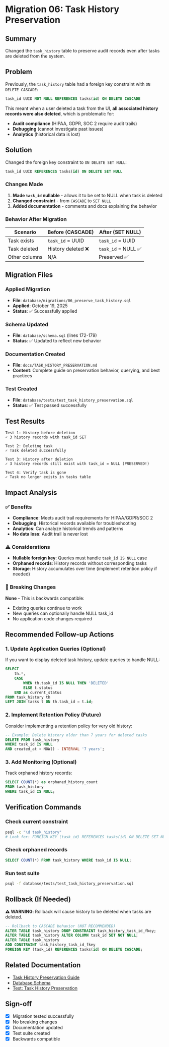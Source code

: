 # Migration 06: Task History Preservation

## Summary
Changed the `task_history` table to preserve audit records even after tasks are deleted from the system.

## Problem
Previously, the `task_history` table had a foreign key constraint with `ON DELETE CASCADE`:
```sql
task_id UUID NOT NULL REFERENCES tasks(id) ON DELETE CASCADE
```

This meant when a user deleted a task from the UI, **all associated history records were also deleted**, which is problematic for:
- **Audit compliance** (HIPAA, GDPR, SOC 2 require audit trails)
- **Debugging** (cannot investigate past issues)
- **Analytics** (historical data is lost)

## Solution
Changed the foreign key constraint to `ON DELETE SET NULL`:
```sql
task_id UUID REFERENCES tasks(id) ON DELETE SET NULL
```

### Changes Made
1. **Made `task_id` nullable** - allows it to be set to NULL when task is deleted
2. **Changed constraint** - from `CASCADE` to `SET NULL`
3. **Added documentation** - comments and docs explaining the behavior

### Behavior After Migration

| Scenario | Before (CASCADE) | After (SET NULL) |
|----------|-----------------|------------------|
| Task exists | `task_id` = UUID | `task_id` = UUID |
| Task deleted | History deleted ❌ | `task_id` = NULL ✅ |
| Other columns | N/A | Preserved ✅ |

## Migration Files

### Applied Migration
- **File**: `database/migrations/06_preserve_task_history.sql`
- **Applied**: October 19, 2025
- **Status**: ✅ Successfully applied

### Schema Updated
- **File**: `database/schema.sql` (lines 172-179)
- **Status**: ✅ Updated to reflect new behavior

### Documentation Created
- **File**: `docs/TASK_HISTORY_PRESERVATION.md`
- **Content**: Complete guide on preservation behavior, querying, and best practices

### Test Created
- **File**: `database/tests/test_task_history_preservation.sql`
- **Status**: ✅ Test passed successfully

## Test Results

```
Test 1: History before deletion
✓ 3 history records with task_id SET

Test 2: Deleting task
✓ Task deleted successfully

Test 3: History after deletion
✓ 3 history records still exist with task_id = NULL (PRESERVED!)

Test 4: Verify task is gone
✓ Task no longer exists in tasks table
```

## Impact Analysis

### ✅ Benefits
- **Compliance**: Meets audit trail requirements for HIPAA/GDPR/SOC 2
- **Debugging**: Historical records available for troubleshooting
- **Analytics**: Can analyze historical trends and patterns
- **No data loss**: Audit trail is never lost

### ⚠️ Considerations
- **Nullable foreign key**: Queries must handle `task_id IS NULL` case
- **Orphaned records**: History records without corresponding tasks
- **Storage**: History accumulates over time (implement retention policy if needed)

### 📝 Breaking Changes
**None** - This is backwards compatible:
- Existing queries continue to work
- New queries can optionally handle NULL task_id
- No application code changes required

## Recommended Follow-up Actions

### 1. Update Application Queries (Optional)
If you want to display deleted task history, update queries to handle NULL:
```sql
SELECT
    th.*,
    CASE
        WHEN th.task_id IS NULL THEN 'DELETED'
        ELSE t.status
    END as current_status
FROM task_history th
LEFT JOIN tasks t ON th.task_id = t.id;
```

### 2. Implement Retention Policy (Future)
Consider implementing a retention policy for very old history:
```sql
-- Example: Delete history older than 7 years for deleted tasks
DELETE FROM task_history
WHERE task_id IS NULL
AND created_at < NOW() - INTERVAL '7 years';
```

### 3. Add Monitoring (Optional)
Track orphaned history records:
```sql
SELECT COUNT(*) as orphaned_history_count
FROM task_history
WHERE task_id IS NULL;
```

## Verification Commands

### Check current constraint
```bash
psql -c "\d task_history"
# Look for: FOREIGN KEY (task_id) REFERENCES tasks(id) ON DELETE SET NULL
```

### Check orphaned records
```sql
SELECT COUNT(*) FROM task_history WHERE task_id IS NULL;
```

### Run test suite
```bash
psql -f database/tests/test_task_history_preservation.sql
```

## Rollback (If Needed)

**⚠️ WARNING**: Rollback will cause history to be deleted when tasks are deleted.

```sql
-- Rollback to CASCADE behavior (NOT RECOMMENDED)
ALTER TABLE task_history DROP CONSTRAINT task_history_task_id_fkey;
ALTER TABLE task_history ALTER COLUMN task_id SET NOT NULL;
ALTER TABLE task_history
ADD CONSTRAINT task_history_task_id_fkey
FOREIGN KEY (task_id) REFERENCES tasks(id) ON DELETE CASCADE;
```

## Related Documentation
- [Task History Preservation Guide](../docs/TASK_HISTORY_PRESERVATION.md)
- [Database Schema](../database/schema.sql)
- [Test: Task History Preservation](../database/tests/test_task_history_preservation.sql)

## Sign-off
- [x] Migration tested successfully
- [x] No breaking changes
- [x] Documentation updated
- [x] Test suite created
- [x] Backwards compatible
